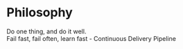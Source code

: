 # Philosophy
Do one thing, and do it well.  </br>
Fail fast, fail often, learn fast - Continuous Delivery Pipeline </br>

